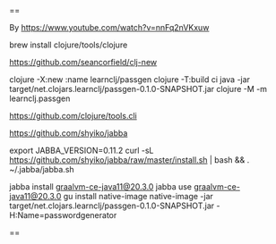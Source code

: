 ==

By https://www.youtube.com/watch?v=nnFq2nVKxuw

brew install clojure/tools/clojure

https://github.com/seancorfield/clj-new

clojure -X:new :name learnclj/passgen
clojure -T:build ci
java -jar target/net.clojars.learnclj/passgen-0.1.0-SNAPSHOT.jar
clojure -M -m learnclj.passgen

https://github.com/clojure/tools.cli

https://github.com/shyiko/jabba

export JABBA_VERSION=0.11.2
curl -sL https://github.com/shyiko/jabba/raw/master/install.sh | bash && . ~/.jabba/jabba.sh

jabba install graalvm-ce-java11@20.3.0
jabba use graalvm-ce-java11@20.3.0
gu install native-image
native-image -jar target/net.clojars.learnclj/passgen-0.1.0-SNAPSHOT.jar -H:Name=passwordgenerator


==
